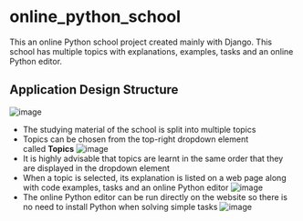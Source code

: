 # online_python_school
This an online Python school project created mainly with Django. This school has multiple topics with explanations, examples, tasks and an online Python editor.
## Application Design Structure
![image](https://github.com/PolarBearPolar/online_python_school/assets/88388315/2da286d1-4e46-4511-bac3-1d2412f89fd2)
- The studying material of the school is split into multiple topics
- Topics can be chosen from the top-right dropdown element called **Topics**
![image](https://github.com/PolarBearPolar/online_python_school/assets/88388315/4e859ebe-2717-45c6-8a74-f65245888a31)
- It is highly advisable that topics are learnt in the same order that they are displayed in the dropdown element
- When a topic is selected, its explanation is listed on a web page along with code examples, tasks and an online Python editor
![image](https://github.com/PolarBearPolar/online_python_school/assets/88388315/fc71161e-a53f-449f-abe4-741d337344e3)
- The online Python editor can be run directly on the website so there is no need to install Python when solving simple tasks
![image](https://github.com/PolarBearPolar/online_python_school/assets/88388315/f89ada37-8d15-4c32-8f9d-71e81bb79621)
